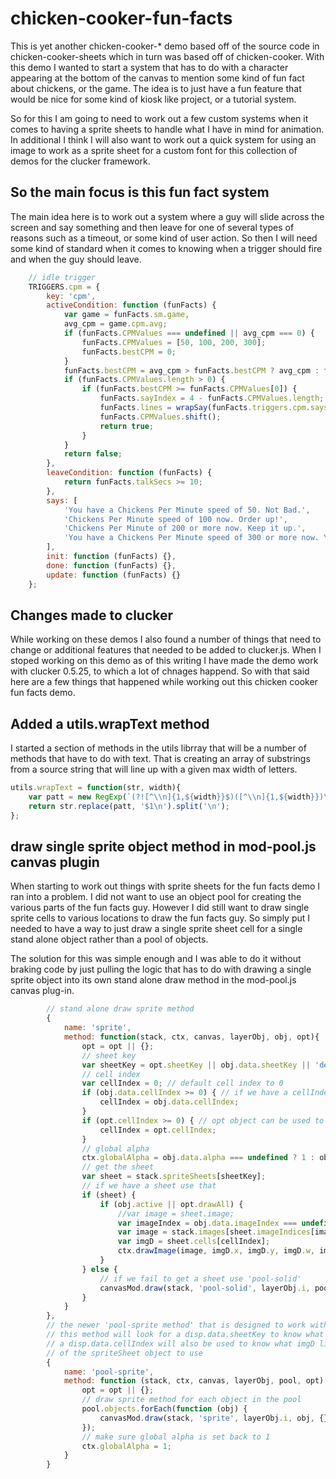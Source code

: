 # chicken-cooker-fun-facts

This is yet another chicken-cooker-\* demo based off of the source code in chicken-cooker-sheets which in turn was based off of chicken-cooker. With this demo I wanted to start a system that has to do with a character appearing at the bottom of the canvas to mention some kind of fun fact about chickens, or the game. The idea is to just have a fun feature that would be nice for some kind of kiosk like project, or a tutorial system. 

So for this I am going to need to work out a few custom systems when it comes to having a sprite sheets to handle what I have in mind for animation. In additional I think I will also want to work out a quick system for using an image to work as a sprite sheet for a custom font for this collection of demos for the clucker framework.

## So the main focus is this fun fact system

The main idea here is to work out a system where a guy will slide across the screen and say something and then leave for one of several types of reasons such as a timeout, or some kind of user action. So then I will need some kind of standard when it comes to knowing when a trigger should fire and when the guy should leave.

```js
    // idle trigger
    TRIGGERS.cpm = {
        key: 'cpm',
        activeCondition: function (funFacts) {
            var game = funFacts.sm.game,
            avg_cpm = game.cpm.avg;
            if (funFacts.CPMValues === undefined || avg_cpm === 0) {
                funFacts.CPMValues = [50, 100, 200, 300];
                funFacts.bestCPM = 0;
            }
            funFacts.bestCPM = avg_cpm > funFacts.bestCPM ? avg_cpm : funFacts.bestCPM;
            if (funFacts.CPMValues.length > 0) {
                if (funFacts.bestCPM >= funFacts.CPMValues[0]) {
                    funFacts.sayIndex = 4 - funFacts.CPMValues.length;
                    funFacts.lines = wrapSay(funFacts.triggers.cpm.says[funFacts.sayIndex]);
                    funFacts.CPMValues.shift();
                    return true;
                }
            }
            return false;
        },
        leaveCondition: function (funFacts) {
            return funFacts.talkSecs >= 10;
        },
        says: [
            'You have a Chickens Per Minute speed of 50. Not Bad.',
            'Chickens Per Minute speed of 100 now. Order up!',
            'Chickens Per Minute of 200 or more now. Keep it up.',
            'You have a Chickens Per Minute speed of 300 or more now. You are one stone cold killer.'
        ],
        init: function (funFacts) {},
        done: function (funFacts) {},
        update: function (funFacts) {}
    };
```

## Changes made to clucker

While working on these demos I also found a number of things that need to change or additional features that needed to be added to clucker.js. When I stoped working on this demo as of this writing I have made the demo work with clucker 0.5.25, to which a lot of chnages happend. So with that said here are a few things that happened while working out this chicken cooker fun facts demo.

## Added a utils.wrapText method

I started a section of methods in the utils librray that will be a number of methods that have to do with text. That is creating an array of substrings from a source string that will line up with a given max width of letters.

```js
utils.wrapText = function(str, width){
    var patt = new RegExp(`(?![^\\n]{1,${width}}$)([^\\n]{1,${width}})\\s`, 'g');
    return str.replace(patt, '$1\n').split('\n');
};
```

## draw single sprite object method in mod-pool.js canvas plugin

When starting to work out things with sprite sheets for the fun facts demo I ran into a problem. I did not want to use an object pool for creating the various parts of the fun facts guy. However I did still want to draw single sprite cells to various locations to draw the fun facts guy. So simply put I needed to have a way to just draw a single sprite sheet cell for a single stand alone object rather than a pool of objects.

The solution for this was simple enough and I was able to do it without braking code by just pulling the logic that has to do with drawing a single sprite object into its own stand alone draw method in the mod-pool.js canvas plug-in.

```js
        // stand alone draw sprite method
        {
            name: 'sprite',
            method: function(stack, ctx, canvas, layerObj, obj, opt){
                opt = opt || {};
                // sheet key
                var sheetKey = opt.sheetKey || obj.data.sheetKey || 'default';
                // cell index
                var cellIndex = 0; // default cell index to 0
                if (obj.data.cellIndex >= 0) { // if we have a cellIndex in disp.data use that
                    cellIndex = obj.data.cellIndex;
                }
                if (opt.cellIndex >= 0) { // opt object can be used to override all others
                    cellIndex = opt.cellIndex;
                }
                // global alpha
                ctx.globalAlpha = obj.data.alpha === undefined ? 1 : obj.data.alpha;
                // get the sheet
                var sheet = stack.spriteSheets[sheetKey];
                // if we have a sheet use that
                if (sheet) {
                    if (obj.active || opt.drawAll) {
                        //var image = sheet.image;
                        var imageIndex = obj.data.imageIndex === undefined ? 0 : obj.data.imageIndex;
                        var image = stack.images[sheet.imageIndices[imageIndex]];
                        var imgD = sheet.cells[cellIndex];
                        ctx.drawImage(image, imgD.x, imgD.y, imgD.w, imgD.h, obj.x, obj.y, obj.w, obj.h);
                    }
                } else {
                    // if we fail to get a sheet use 'pool-solid'
                    canvasMod.draw(stack, 'pool-solid', layerObj.i, pool, opt);
                }
            }
        },
        // the newer 'pool-sprite method' that is designed to work with the stack.spriteSheets object
        // this method will look for a disp.data.sheetKey to know what sprite sheet to use
        // a disp.data.cellIndex will also be used to know what imgD like object in the cells array
        // of the spriteSheet object to use
        {
            name: 'pool-sprite',
            method: function (stack, ctx, canvas, layerObj, pool, opt) {
                opt = opt || {};
                // draw sprite method for each object in the pool
                pool.objects.forEach(function (obj) {
                    canvasMod.draw(stack, 'sprite', layerObj.i, obj, {});  
                });
                // make sure global alpha is set back to 1
                ctx.globalAlpha = 1;
            }
        }
```